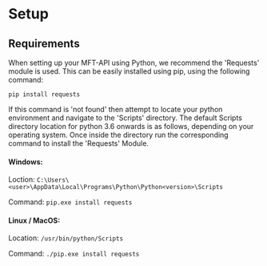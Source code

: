 # Setup
## Requirements
When setting up your MFT-API using Python, we recommend the 'Requests' module is used.
This can be easily installed using pip, using the following command:

`pip install requests`

If this command is 'not found' then attempt to locate your python environment and navigate to the 'Scripts' directory. The default Scripts directory location for python 3.6 onwards is as follows, depending on your operating system. Once inside the directory run the corresponding command to install the 'Requests' Module.
#### Windows:
Loction: `C:\Users\<user>\AppData\Local\Programs\Python\Python<version>\Scripts`

Command: `pip.exe install requests`
#### Linux / MacOS:
Location: `/usr/bin/python/Scripts`

Command: `./pip.exe install requests`
